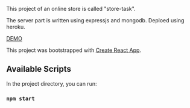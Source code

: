 This project of an online store is called "store-task".

The server part is written using expressjs and mongodb. Deploed using heroku.

[DEMO](https://objective-meitner-6d2bae.netlify.com/)

This project was bootstrapped with [Create React App](https://github.com/facebook/create-react-app).

## Available Scripts

In the project directory, you can run:

### `npm start`
